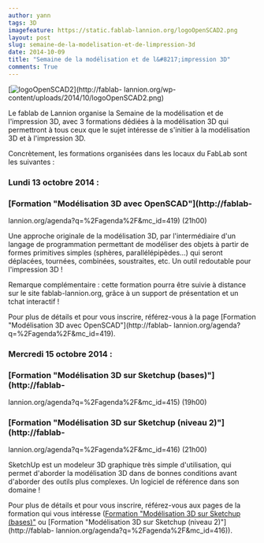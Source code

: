 ```yaml
---
author: yann
tags: 3D
imagefeature: https://static.fablab-lannion.org/logoOpenSCAD2.png
layout: post
slug: semaine-de-la-modelisation-et-de-limpression-3d
date: 2014-10-09
title: "Semaine de la modélisation et de l&#8217;impression 3D"
comments: True
---
```

[![logoOpenSCAD2](https://static.fablab-lannion.org/logoOpenSCAD2-300x168.png)](http://fablab-
lannion.org/wp-content/uploads/2014/10/logoOpenSCAD2.png)

Le fablab de Lannion organise la Semaine de la modélisation et de l'impression
3D, avec 3 formations dédiées à la modélisation 3D qui permettront à tous ceux
que le sujet intéresse de s'initier à la modélisation 3D et à l'impression 3D.

Concrètement, les formations organisées dans les locaux du FabLab sont les
suivantes :

### Lundi 13 octobre 2014 :

### [Formation "Modélisation 3D avec OpenSCAD"](http://fablab-
lannion.org/agenda?q=%2Fagenda%2F&mc_id=419) (21h00)

Une approche originale de la modélisation 3D, par l'intermédiaire d'un langage
de programmation permettant de modéliser des objets à partir de formes
primitives simples (sphères, parallélépipèdes…) qui seront déplacées,
tournées, combinées, soustraites, etc. Un outil redoutable pour l'impression
3D !

Remarque complémentaire : cette formation pourra être suivie à distance sur le
site fablab-lannion.org, grâce à un support de présentation et un tchat
interactif !

Pour plus de détails et pour vous inscrire, référez-vous à la page [Formation
"Modélisation 3D avec OpenSCAD"](http://fablab-
lannion.org/agenda?q=%2Fagenda%2F&mc_id=419).



### Mercredi 15 octobre 2014 :

### [Formation "Modélisation 3D sur Sketchup (bases)"](http://fablab-
lannion.org/agenda?q=%2Fagenda%2F&mc_id=415) (19h00)

### [Formation "Modélisation 3D sur Sketchup (niveau 2)"](http://fablab-
lannion.org/agenda?q=%2Fagenda%2F&mc_id=416) (21h00)

SketchUp est un modeleur 3D graphique très simple d'utilisation, qui permet
d'aborder la modélisation 3D dans de bonnes conditions avant d'aborder des
outils plus complexes. Un logiciel de référence dans son domaine !

Pour plus de détails et pour vous inscrire, référez-vous aux pages de la
formation qui vous intéresse ([Formation "Modélisation 3D sur Sketchup
(bases)"](http://fablab-lannion.org/agenda?q=%2Fagenda%2F&mc_id=415) ou
[Formation "Modélisation 3D sur Sketchup (niveau 2)"](http://fablab-
lannion.org/agenda?q=%2Fagenda%2F&mc_id=416)).


